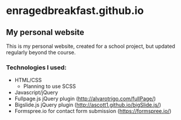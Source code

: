 # enragedbreakfast.github.io
## My personal website

This is my personal website, created for a school project, but updated regularly beyond the course. 

### Technologies I used:
* HTML/CSS
	* Planning to use SCSS
* Javascript/jQuery
* Fullpage.js jQuery plugin (http://alvarotrigo.com/fullPage/)
* Bigslide.js jQuery plugin (http://ascott1.github.io/bigSlide.js/)
* Formspree.io for contact form submission (https://formspree.io/)

